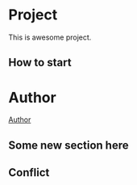 # Project
This is awesome project.
## How to start
# Author
[Author](author.md)
## Some new section here
## Conflict

